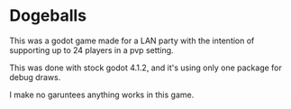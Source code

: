 
# Dogeballs

This was a godot game made for a LAN party with the intention of supporting up to 24 players in a pvp setting.

This was done with stock godot 4.1.2, and it's using only one package for debug draws.

I make no garuntees anything works in this game.
